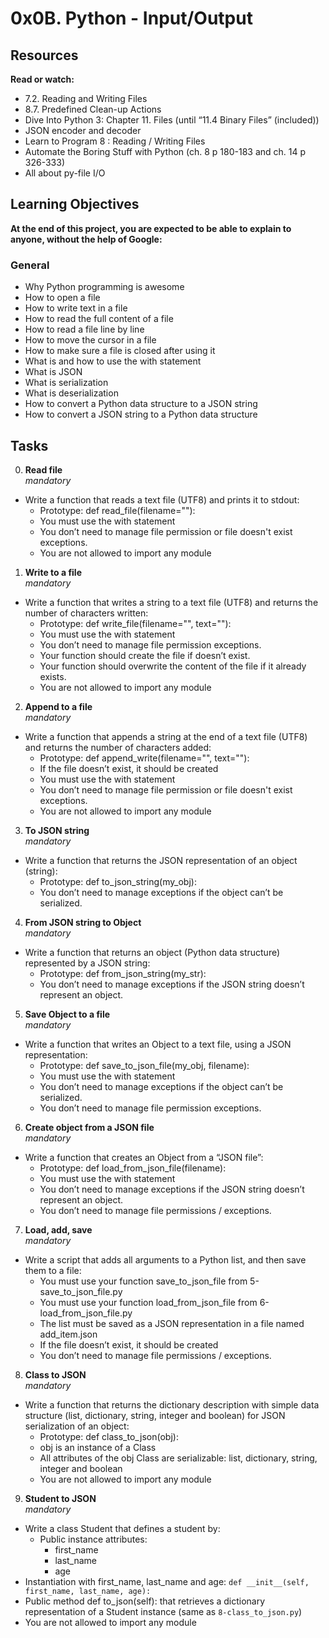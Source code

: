 # 0x0B. Python - Input/Output

## Resources
**Read or watch:**
- 7.2. Reading and Writing Files
- 8.7. Predefined Clean-up Actions
- Dive Into Python 3: Chapter 11. Files (until “11.4 Binary Files” (included))
- JSON encoder and decoder
- Learn to Program 8 : Reading / Writing Files
- Automate the Boring Stuff with Python (ch. 8 p 180-183 and ch. 14 p 326-333)
- All about py-file I/O

## Learning Objectives
**At the end of this project, you are expected to be able to explain to anyone, without the help of Google:**
### General
- Why Python programming is awesome
- How to open a file
- How to write text in a file
- How to read the full content of a file
- How to read a file line by line
- How to move the cursor in a file
- How to make sure a file is closed after using it
- What is and how to use the with statement
- What is JSON
- What is serialization
- What is deserialization
- How to convert a Python data structure to a JSON string
- How to convert a JSON string to a Python data structure

## Tasks
0. **Read file** <br>
*mandatory*
- Write a function that reads a text file (UTF8) and prints it to stdout:
  - Prototype: def read_file(filename=""):
  - You must use the with statement
  - You don’t need to manage file permission or file doesn't exist exceptions.
  - You are not allowed to import any module

1. **Write to a file** <br>
*mandatory*
- Write a function that writes a string to a text file (UTF8) and returns the number of characters written:
  - Prototype: def write_file(filename="", text=""):
  - You must use the with statement
  - You don’t need to manage file permission exceptions.
  - Your function should create the file if doesn’t exist.
  - Your function should overwrite the content of the file if it already exists.
  - You are not allowed to import any module

2. **Append to a file** <br>
*mandatory*
- Write a function that appends a string at the end of a text file (UTF8) and returns the number of characters added:
  - Prototype: def append_write(filename="", text=""):
  - If the file doesn’t exist, it should be created
  - You must use the with statement
  - You don’t need to manage file permission or file doesn't exist exceptions.
  - You are not allowed to import any module

3. **To JSON string** <br>
*mandatory*
- Write a function that returns the JSON representation of an object (string):
  - Prototype: def to_json_string(my_obj):
  - You don’t need to manage exceptions if the object can’t be serialized.

4. **From JSON string to Object** <br>
*mandatory*
- Write a function that returns an object (Python data structure) represented by a JSON string:
  - Prototype: def from_json_string(my_str):
  - You don’t need to manage exceptions if the JSON string doesn’t represent an object.

5. **Save Object to a file** <br>
*mandatory*
- Write a function that writes an Object to a text file, using a JSON representation:
  - Prototype: def save_to_json_file(my_obj, filename):
  - You must use the with statement
  - You don’t need to manage exceptions if the object can’t be serialized.
  - You don’t need to manage file permission exceptions.

6. **Create object from a JSON file** <br>
*mandatory*
- Write a function that creates an Object from a “JSON file”:
  - Prototype: def load_from_json_file(filename):
  - You must use the with statement
  - You don’t need to manage exceptions if the JSON string doesn’t represent an object.
  - You don’t need to manage file permissions / exceptions.

7. **Load, add, save** <br>
*mandatory*
- Write a script that adds all arguments to a Python list, and then save them to a file:
  - You must use your function save_to_json_file from 5-save_to_json_file.py
  - You must use your function load_from_json_file from 6-load_from_json_file.py
  - The list must be saved as a JSON representation in a file named add_item.json
  - If the file doesn’t exist, it should be created
  - You don’t need to manage file permissions / exceptions.

8. **Class to JSON** <br>
*mandatory*
- Write a function that returns the dictionary description with simple data structure (list, dictionary, string, integer and boolean) for JSON serialization of an object:
  - Prototype: def class_to_json(obj):
  - obj is an instance of a Class
  - All attributes of the obj Class are serializable: list, dictionary, string, integer and boolean
  - You are not allowed to import any module

9. **Student to JSON** <br>
*mandatory*
- Write a class Student that defines a student by:
  - Public instance attributes:
    - first_name
    - last_name
    - age
- Instantiation with first_name, last_name and age: `def __init__(self, first_name, last_name, age):`
- Public method def to_json(self): that retrieves a dictionary representation of a Student instance (same as `8-class_to_json.py`)
- You are not allowed to import any module